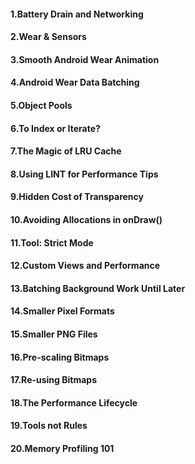 #### 1.Battery Drain and Networking



#### 2.Wear & Sensors




#### 3.Smooth Android Wear Animation


#### 4.Android Wear Data Batching



#### 5.Object Pools



#### 6.To Index or Iterate?



#### 7.The Magic of LRU Cache



#### 8.Using LINT for Performance Tips


#### 9.Hidden Cost of Transparency


#### 10.Avoiding Allocations in onDraw()


#### 11.Tool: Strict Mode


#### 12.Custom Views and Performance


#### 13.Batching Background Work Until Later


#### 14.Smaller Pixel Formats


#### 15.Smaller PNG Files


#### 16.Pre-scaling Bitmaps



#### 17.Re-using Bitmaps


#### 18.The Performance Lifecycle


#### 19.Tools not Rules


#### 20.Memory Profiling 101
